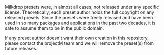 Milkdrop presets were, in almost all cases, not released under any specific license. Theoretically, each preset author
holds the full copyright on any released presets. Since the presets were freely released and have been used in so many
packages and applications in the past two decades, it is safe to assume them to be in the public domain.

If any preset author doesn't want their own creation in this repository, please contact the projectM team and we will
remove the preset(s) from future releases.